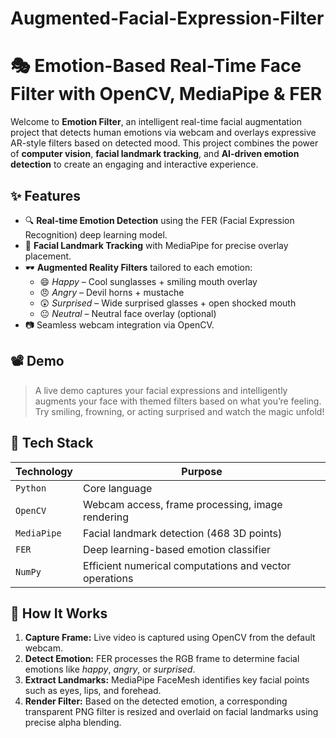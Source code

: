 # Augmented-Facial-Expression-Filter
# 🎭 Emotion-Based Real-Time Face Filter with OpenCV, MediaPipe & FER

Welcome to **Emotion Filter**, an intelligent real-time facial augmentation project that detects human emotions via webcam and overlays expressive AR-style filters based on detected mood. This project combines the power of **computer vision**, **facial landmark tracking**, and **AI-driven emotion detection** to create an engaging and interactive experience.

## ✨ Features

- 🔍 **Real-time Emotion Detection** using the FER (Facial Expression Recognition) deep learning model.
- 🧠 **Facial Landmark Tracking** with MediaPipe for precise overlay placement.
- 🕶️ **Augmented Reality Filters** tailored to each emotion:
  - 😄 *Happy* – Cool sunglasses + smiling mouth overlay
  - 😠 *Angry* – Devil horns + mustache
  - 😲 *Surprised* – Wide surprised glasses + open shocked mouth
  - 😐 *Neutral* – Neutral face overlay (optional)
- 📷 Seamless webcam integration via OpenCV.

## 📽️ Demo

> A live demo captures your facial expressions and intelligently augments your face with themed filters based on what you’re feeling. Try smiling, frowning, or acting surprised and watch the magic unfold!

## 🧰 Tech Stack

| Technology | Purpose |
|-----------|---------|
| `Python` | Core language |
| `OpenCV` | Webcam access, frame processing, image rendering |
| `MediaPipe` | Facial landmark detection (468 3D points) |
| `FER` | Deep learning-based emotion classifier |
| `NumPy` | Efficient numerical computations and vector operations |

## 🧠 How It Works

1. **Capture Frame:** Live video is captured using OpenCV from the default webcam.
2. **Detect Emotion:** FER processes the RGB frame to determine facial emotions like *happy*, *angry*, or *surprised*.
3. **Extract Landmarks:** MediaPipe FaceMesh identifies key facial points such as eyes, lips, and forehead.
4. **Render Filter:** Based on the detected emotion, a corresponding transparent PNG filter is resized and overlaid on facial landmarks using precise alpha blending.



